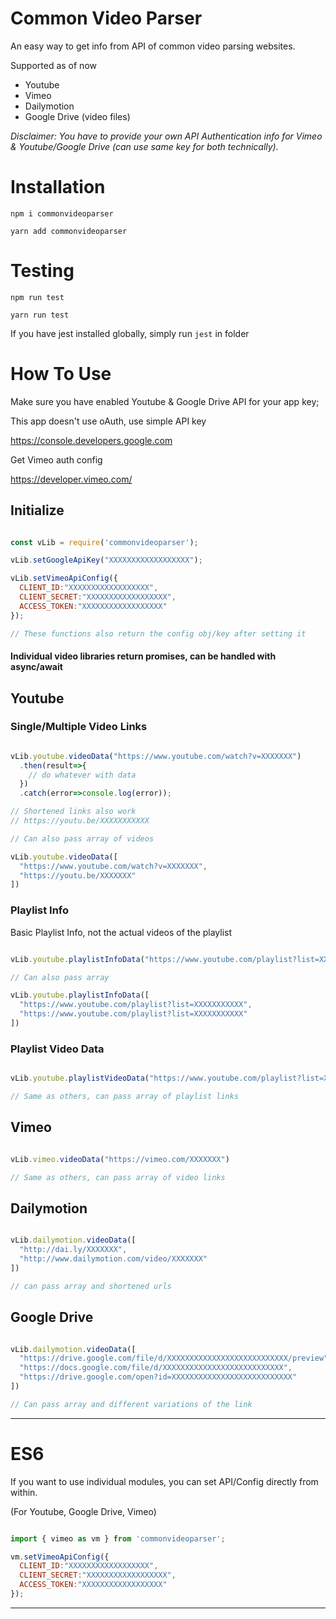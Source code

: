 Common Video Parser
======

An easy way to get info from API of common video parsing websites.

Supported as of now

* Youtube
* Vimeo
* Dailymotion
* Google Drive (video files)

*Disclaimer: You have to provide your own API Authentication info for Vimeo & Youtube/Google Drive (can use same key for both technically).*



# Installation

`npm i commonvideoparser`

`yarn add commonvideoparser`

# Testing

`npm run test`

`yarn run test`

If you have jest installed globally, simply run `jest` in folder



# How To Use

Make sure you have enabled Youtube & Google Drive API for your app key;

This app doesn't use oAuth, use simple API key

https://console.developers.google.com

Get Vimeo auth config

https://developer.vimeo.com/

## Initialize

```js

const vLib = require('commonvideoparser');

vLib.setGoogleApiKey("XXXXXXXXXXXXXXXXXX");

vLib.setVimeoApiConfig({
  CLIENT_ID:"XXXXXXXXXXXXXXXXXX",
  CLIENT_SECRET:"XXXXXXXXXXXXXXXXXX",
  ACCESS_TOKEN:"XXXXXXXXXXXXXXXXXX"
});

// These functions also return the config obj/key after setting it

```


#### __Individual video libraries return promises, can be handled with async/await__



## Youtube

### Single/Multiple Video Links

```js

vLib.youtube.videoData("https://www.youtube.com/watch?v=XXXXXXX")
  .then(result=>{
    // do whatever with data
  })
  .catch(error=>console.log(error));

// Shortened links also work
// https://youtu.be/XXXXXXXXXXX

// Can also pass array of videos

vLib.youtube.videoData([
  "https://www.youtube.com/watch?v=XXXXXXX",
  "https://youtu.be/XXXXXXX"
])

```
### Playlist Info 

Basic Playlist Info, not the actual videos of the playlist

```js

vLib.youtube.playlistInfoData("https://www.youtube.com/playlist?list=XXXXXXXXXXX")

// Can also pass array

vLib.youtube.playlistInfoData([
  "https://www.youtube.com/playlist?list=XXXXXXXXXXX",
  "https://www.youtube.com/playlist?list=XXXXXXXXXXX"
])

```

### Playlist Video Data

```js

vLib.youtube.playlistVideoData("https://www.youtube.com/playlist?list=XXXXXXXXXXX")

// Same as others, can pass array of playlist links

```

## Vimeo

```js

vLib.vimeo.videoData("https://vimeo.com/XXXXXXX")

// Same as others, can pass array of video links

```

## Dailymotion

```js

vLib.dailymotion.videoData([
  "http://dai.ly/XXXXXXX",
  "http://www.dailymotion.com/video/XXXXXXX"
])

// can pass array and shortened urls

```

## Google Drive

```js

vLib.dailymotion.videoData([
  "https://drive.google.com/file/d/XXXXXXXXXXXXXXXXXXXXXXXXXXX/preview",
  "https://docs.google.com/file/d/XXXXXXXXXXXXXXXXXXXXXXXXXXX",
  "https://drive.google.com/open?id=XXXXXXXXXXXXXXXXXXXXXXXXXXX"
])

// Can pass array and different variations of the link

```

---

# ES6

If you want to use individual modules, you can set API/Config directly from within.

(For Youtube, Google Drive, Vimeo)

```js

import { vimeo as vm } from 'commonvideoparser';

vm.setVimeoApiConfig({
  CLIENT_ID:"XXXXXXXXXXXXXXXXXX",
  CLIENT_SECRET:"XXXXXXXXXXXXXXXXXX",
  ACCESS_TOKEN:"XXXXXXXXXXXXXXXXXX"
});

```
---
